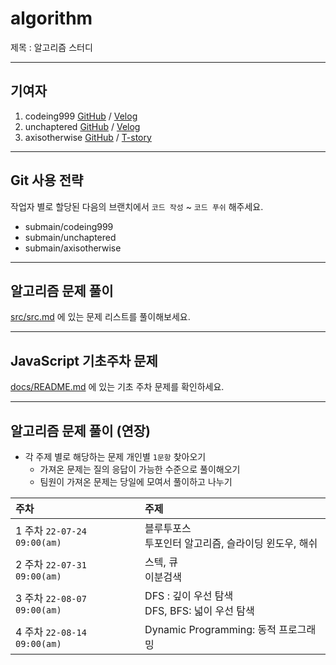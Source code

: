 # algorithm

제목 : 알고리즘 스터디

<hr>

## 기여자

1. codeing999 [GitHub](https://github.com/codeing999) / [Velog](https://velog.io/@mero)
2. unchaptered [GitHub](https://github.com/unchaptered) / [Velog](https://velog.io/@unchapterd)
3. axisotherwise [GitHub](https://github.com/axisotherwise) / [T-story](https://thelapssql.tistory.com/)

<hr>

## Git 사용 전략

작업자 별로 할당된 다음의 브랜치에서 `코드 작성` ~ `코드 푸쉬` 해주세요.

- submain/codeing999
- submain/unchaptered
- submain/axisotherwise

<hr>

## 알고리즘 문제 풀이

[src/src.md](https://github.com/unchaptered/algorithm/blob/main/src/README.md) 에 있는 문제 리스트를 풀이해보세요.

<hr>

## JavaScript 기초주차 문제

[docs/README.md](https://github.com/unchaptered/algorithm/blob/main/docs/README.md) 에 있는 기초 주차 문제를 확인하세요.

<hr>

## 알고리즘 문제 풀이 (연장)

- 각 주제 별로 해당하는 문제 개인별 `1문항` 찾아오기
  - 가져온 문제는 질의 응답이 가능한 수준으로 풀이해오기
  - 팀원이 가져온 문제는 당일에 모여서 풀이하고 나누기

| 주차 | 주제 |
| :--- | :--- |
| 1 주차 `22-07-24 09:00(am)` | 블루투포스 <br> 투포인터 알고리즘, 슬라이딩 윈도우, 해쉬 |
| 2 주차 `22-07-31 09:00(am)` | 스텍, 큐 <br> 이분검색 |
| 3 주차 `22-08-07 09:00(am)` | DFS : 깊이 우선 탐색 <br> DFS, BFS: 넓이 우선 탐색 |
| 4 주차 `22-08-14 09:00(am)` | Dynamic Programming: 동적 프로그래밍 |
